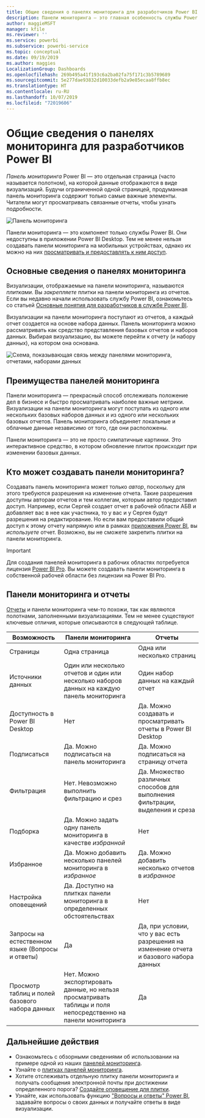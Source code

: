```yaml
---
title: Общие сведения о панелях мониторинга для разработчиков Power BI
description: Панели мониторинга — это главная особенность службы Power BI. Они представляют собой одну страницу, часто называемую полотном, на которой данные отображаются в виде визуализаций.
author: maggieMSFT
manager: kfile
ms.reviewer: ''
ms.service: powerbi
ms.subservice: powerbi-service
ms.topic: conceptual
ms.date: 09/19/2019
ms.author: maggies
LocalizationGroup: Dashboards
ms.openlocfilehash: 269b495a41f193c6a2ba02fa75f171c3b5789689
ms.sourcegitcommit: 5e277dae93832d10033defb2a9e85ecaa8ffb8ec
ms.translationtype: HT
ms.contentlocale: ru-RU
ms.lasthandoff: 10/07/2019
ms.locfileid: "72019606"
---
```

# <a name="introduction-to-dashboards-for-power-bi-designers"></a>Общие сведения о панелях мониторинга для разработчиков Power BI

*Панель мониторинга* Power BI — это отдельная страница (часто называется полотном), на которой данные отображаются в виде визуализаций. Будучи ограниченной одной страницей, продуманная панель мониторинга содержит только самые важные элементы. Читатели могут просматривать связанные отчеты, чтобы узнать подробности.

![Панель мониторинга](media/service-dashboards/power-bi-dashboard2.png)

Панели мониторинга — это компонент только службы Power BI. Они недоступны в приложении Power BI Desktop. Тем не менее нельзя создавать панели мониторинга на мобильных устройствах, однако их можно на них [просматривать и предоставлять к ним доступ](mobile-apps-view-dashboard.md).

## <a name="dashboard-basics"></a>Основные сведения о панелях мониторинга 

Визуализации, отображаемые на панели мониторинга, называются *плитками*. Вы *закрепляете* плитки на панели мониторинга из отчетов. Если вы недавно начали использовать службу Power BI, ознакомьтесь со статьей [Основные понятия для разработчиков в службе Power BI](service-basic-concepts.md).

Визуализации на панели мониторинга поступают из отчетов, а каждый отчет создается на основе набора данных. Панель мониторинга можно рассматривать как средство представления базовых отчетов и наборов данных. Выбирая визуализацию, вы можете перейти к отчету (и набору данных), на котором она основана.

![Схема, показывающая связь между панелями мониторинга, отчетами, наборами данных](media/service-dashboards/power-bi-diagram.png)

## <a name="advantages-of-dashboards"></a>Преимущества панелей мониторинга
Панели мониторинга — прекрасный способ отслеживать положение дел в бизнесе и быстро просматривать наиболее важные метрики. Визуализации на панели мониторинга могут поступать из одного или нескольких базовых наборов данных и из одного или нескольких базовых отчетов. Панель мониторинга объединяет локальные и облачные данные независимо от того, где они расположены.

Панели мониторинга — это не просто симпатичные картинки. Это интерактивное средство, в котором обновление плиток происходит при изменении базовых данных.

## <a name="who-can-create-a-dashboard"></a>Кто может создавать панели мониторинга?
Создавать панель мониторинга может только *автор*, поскольку для этого требуются разрешения на изменение отчета. Такие разрешения доступны авторам отчетов и тем коллегам, которым автор предоставил доступ. Например, если Сергей создает отчет в рабочей области АБВ и добавляет вас в нее как участника, то у вас и у Сергея будут разрешения на редактирование. Но если вам предоставили общий доступ к этому отчету напрямую или в рамках [приложения Power BI](service-create-distribute-apps.md), вы *используете* отчет. Возможно, вы не сможете закрепить плитки на панели мониторинга. 

> [!IMPORTANT]
> Для создания панелей мониторинга в рабочих областях потребуется лицензия [Power BI Pro](service-free-vs-pro.md). Вы можете создавать панели мониторинга в собственной рабочей области без лицензии на Power BI Pro.


## <a name="dashboards-versus-reports"></a>Панели мониторинга и отчеты
[Отчеты](service-reports.md) и панели мониторинга чем-то похожи, так как являются полотнами, заполненными визуализациями. Тем не менее существуют ключевые отличия, которые описываются в следующей таблице.

| **Возможность** | **Панели мониторинга** | **Отчеты** |
| --- | --- | --- |
| Страницы |Одна страница |Одна или несколько страниц |
| Источники данных |Один или несколько отчетов и один или несколько наборов данных на каждую панель мониторинга |Один набор данных на каждый отчет |
| Доступность в Power BI Desktop |Нет | Да. Можно создавать и просматривать отчеты в Power BI Desktop |
| Подписаться |Да. Можно подписаться на панель мониторинга |Да. Можно подписаться на страницу отчета |
| Фильтрация |Нет. Невозможно выполнить фильтрацию и срез |Да. Множество различных способов для выполнения фильтрации, выделения и среза |
| Подборка |Да. Можно задать одну панель мониторинга в качестве *избранной* |Нет |
| Избранное | Да. Можно добавить несколько панелей мониторинга в *избранное* | Да. Можно добавить несколько отчетов в *избранное*
| Настройка оповещений |Да. Доступно на плитках панели мониторинга в определенных обстоятельствах |Нет |
| Запросы на естественном языке (Вопросы и ответы) |Да | Да, при условии, что у вас есть разрешения на изменение отчета и базового набора данных |
| Просмотр таблиц и полей базового набора данных |Нет. Можно экспортировать данные, но нельзя просматривать таблицы и поля непосредственно на панели мониторинга |Да |


## <a name="next-steps"></a>Дальнейшие действия
* Ознакомьтесь с обзорными сведениями об использовании на примере одной из наших [панелей мониторинга](sample-tutorial-connect-to-the-samples.md).
* Узнайте о [плитках панелей мониторинга](service-dashboard-tiles.md).
* Хотите отслеживать отдельную плитку панели мониторинга и получать сообщения электронной почты при достижении определенного порога? [Создайте оповещение для плитки](service-set-data-alerts.md).
* Узнайте, как использовать функцию ["Вопросы и ответы" Power BI](power-bi-tutorial-q-and-a.md), задавайте вопросы о своих данных и получайте ответы в виде визуализации.

